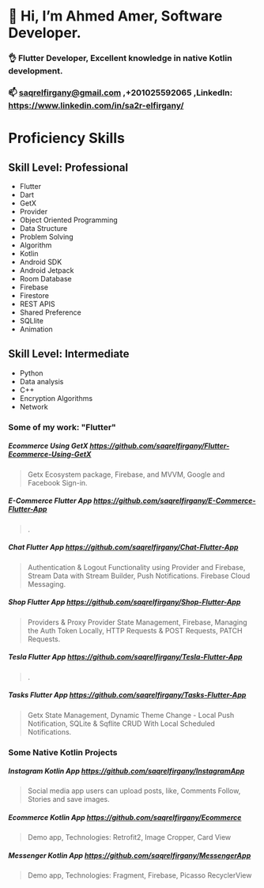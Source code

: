 #  👋 Hi, I’m Ahmed Amer, Software Developer.
### 👌 Flutter Developer, Excellent knowledge in native Kotlin development.
### 📫 saqrelfirgany@gmail.com ,+201025592065 ,LinkedIn: https://www.linkedin.com/in/sa2r-elfirgany/
 
# Proficiency Skills
## Skill Level: Professional

- Flutter 
- Dart
- GetX
- Provider
- Object Oriented Programming
- Data Structure
- Problem Solving
- Algorithm
- Kotlin
- Android SDK
- Android Jetpack
- Room Database
- Firebase
- Firestore
- REST APIS
- Shared Preference
- SQLlite
- Animation

## Skill Level: Intermediate
- Python
- Data analysis
- C++
- Encryption Algorithms
- Network


### Some of my work: "Flutter"

##### Ecommerce Using GetX  https://github.com/saqrelfirgany/Flutter-Ecommerce-Using-GetX
> Getx Ecosystem package, Firebase, and MVVM, Google and Facebook Sign-in.

##### E-Commerce Flutter App  https://github.com/saqrelfirgany/E-Commerce-Flutter-App
> .

##### Chat Flutter App  https://github.com/saqrelfirgany/Chat-Flutter-App
> Authentication & Logout Functionality using Provider and Firebase, Stream Data with Stream Builder, Push Notifications. Firebase Cloud Messaging.

##### Shop Flutter App  https://github.com/saqrelfirgany/Shop-Flutter-App
> Providers & Proxy Provider State Management, Firebase, Managing the Auth Token Locally, HTTP Requests & POST Requests, PATCH Requests.

##### Tesla Flutter App  https://github.com/saqrelfirgany/Tesla-Flutter-App
> .

##### Tasks Flutter App  https://github.com/saqrelfirgany/Tasks-Flutter-App
> Getx State Management, Dynamic Theme Change - Local Push Notification, SQLite & Sqflite CRUD With Local Scheduled Notifications.


### Some Native Kotlin Projects

##### Instagram Kotlin App  https://github.com/saqrelfirgany/InstagramApp
> Social media app users can upload posts, like, Comments Follow, Stories and save images.

##### Ecommerce Kotlin App  https://github.com/saqrelfirgany/Ecommerce
> Demo app, Technologies: Retrofit2, Image Cropper, Card View

##### Messenger Kotlin App  https://github.com/saqrelfirgany/MessengerApp
> Demo app, Technologies: Fragment, Firebase, Picasso RecyclerView

